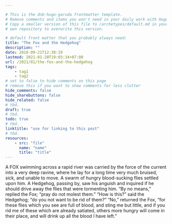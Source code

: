 ```yaml
---

# This is the dnb-hugo-garuda frontmatter template. 
# Remove comments and items you won't need in your daily work with Hugo.
# Copy a smaller version of this file to /archetypes/default.md in your
# own repository to overwrite this version.

# default front matter that you probably always need:
title: "The Fox and the Hedgehog"
description: ""
date: 2018-09-21T12:38:19
lastmod: 2021-01-20T19:03:34+07:00
url: /2021/01/the-fox-and-the-hedgehog
tags:
    - tag1
    - tag2
# set to false to hide comments on this page
# remove this if you want to show comments for less clutter
hide_comments: false
hide_sharebuttons: false
hide_related: false
# tbd.
draft: true
# tbd.
todo: true
# tbd.
linktitle: "use for linking to this post"
# tbd.
resources:
    - src: "file"
      name: "name"
      title: "title"
---
```

A FOX swimming across a rapid river was carried by the force of the current into a very deep ravine, where he lay for a long time very much bruised, sick, and unable to move. A swarm of hungry blood-sucking flies settled upon him. A Hedgehog, passing by, saw his anguish and inquired if he should drive away the flies that were tormenting him. “By no means,” replied the Fox; “pray do not molest them.” “How is this?” said the Hedgehog; “do you not want to be rid of them?” “No,” returned the Fox, “for these flies which you see are full of blood, and sting me but little, and if you rid me of these which are already satiated, others more hungry will come in their place, and will drink up all the blood I have left.”
